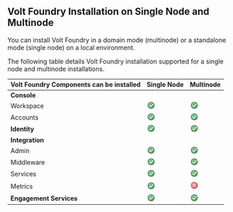                              

Volt Foundry Installation on Single Node and Multinode
--------------------------------------------------------

You can install Volt Foundry in a domain mode (multinode) or a standalone mode (single node) on a local environment.

The following table details Volt Foundry installation supported for a single node and multinode installations.

  
| Volt Foundry Components can be installed | Single Node | Multinode |
| --- | --- | --- |
| **Console** |   |   |
| Workspace | ![](Resources/Images/yes.png) | ![](Resources/Images/yes.png) |
| Accounts | ![](Resources/Images/yes.png) | ![](Resources/Images/yes.png) |
| **Identity** | ![](Resources/Images/yes.png) | ![](Resources/Images/yes.png) |
| **Integration** |   |   |
| Admin | ![](Resources/Images/yes.png) | ![](Resources/Images/yes.png) |
| Middleware | ![](Resources/Images/yes.png) | ![](Resources/Images/yes.png) |
| Services | ![](Resources/Images/yes.png) | ![](Resources/Images/yes.png) |
| Metrics | ![](Resources/Images/yes.png) | ![](Resources/Images/no.png) |
| **Engagement Services** | ![](Resources/Images/yes.png) | ![](Resources/Images/yes.png) |
